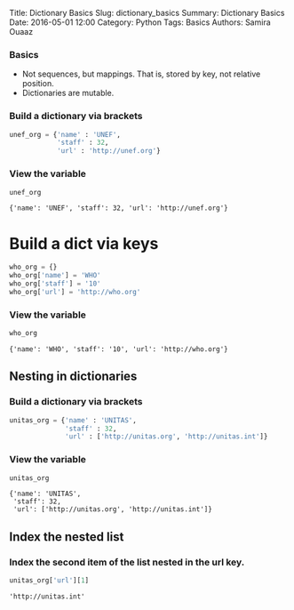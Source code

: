 Title: Dictionary Basics
Slug: dictionary_basics
Summary: Dictionary Basics
Date: 2016-05-01 12:00
Category: Python
Tags: Basics
Authors: Samira Ouaaz


### Basics

- Not sequences, but mappings. That is, stored by key, not relative position.
- Dictionaries are mutable.

### Build a dictionary via brackets


```python
unef_org = {'name' : 'UNEF',
            'staff' : 32,
            'url' : 'http://unef.org'}
```

### View the variable


```python
unef_org
```




    {'name': 'UNEF', 'staff': 32, 'url': 'http://unef.org'}



# Build a dict via keys


```python
who_org = {}
who_org['name'] = 'WHO'
who_org['staff'] = '10'
who_org['url'] = 'http://who.org'
```

### View the variable


```python
who_org
```




    {'name': 'WHO', 'staff': '10', 'url': 'http://who.org'}



## Nesting in dictionaries

### Build a dictionary via brackets


```python
unitas_org = {'name' : 'UNITAS',
              'staff' : 32,
              'url' : ['http://unitas.org', 'http://unitas.int']}
```

### View the variable


```python
unitas_org
```




    {'name': 'UNITAS',
     'staff': 32,
     'url': ['http://unitas.org', 'http://unitas.int']}



## Index the nested list

### Index the second item of the list nested in the url key.


```python
unitas_org['url'][1]
```




    'http://unitas.int'


